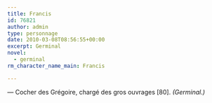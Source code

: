 ```yaml
---
title: Francis
id: 76821
author: admin
type: personnage
date: 2010-03-08T08:56:55+00:00
excerpt: Germinal
novel:
  - germinal
rm_character_name_main: Francis

---
```

— Cocher des Grégoire, chargé des gros ouvrages [80]. _(Germinal.)_